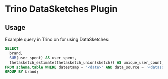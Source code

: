 # Trino DataSketches Plugin

## Usage

Example query in Trino on for using DataSketches:
    
```sql
SELECT 
  brand, 
  SUM(user_spent) AS user_spent, 
  thetasketch_estimate(thetasketch_union(sketch)) AS unique_user_count;
FROM schema.table WHERE datestamp = '<date>' AND data_source = '<datasource>'
GROUP BY brand;
```
